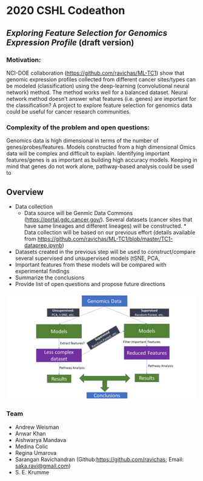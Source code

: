 # 2020 CSHL Codeathon
## *Exploring Feature Selection for Genomics Expression Profile* (draft version)


### Motivation: 

NCI-DOE collaboration (https://github.com/ravichas/ML-TC1) show that genomic expression profiles collected from different cancer sites/types can be modeled (classification) using the deep-learning (convolutional neural network) method. The method works well for a balanced dataset. Neural network method doesn't answer what features (i.e. genes) are important for the classification? A project to explore feature selection for genomics data could be useful for cancer research communities.

### Complexity of the problem and open questions:

Genomics data is high dimensional in terms of the number of genes/probes/features. Models constructed from a high dimensional Omics data will be complex and difficult to explain. Identifying important features/genes is as important as building high accuracy models. Keeping in mind that genes do not work alone, pathway-based analysis could be used to 

## Overview 
* Data collection 
  * Data source will be Genmic Data Commons (https://portal.gdc.cancer.gov/). Several datasets (cancer sites that have same lineages and different lineages) will be constructed.
           * Data collection will be based on our previous effort (details available from https://github.com/ravichas/ML-TC1/blob/master/TC1-dataprep.ipynb)
* Datasets created in the previous step will be used to construct/compare several supervised and unsupervised models (tSNE, PCA,  
* Important features from these models will be compared with experimental findings
* Summarize the conclusions
* Provide list of open questions and propose future directions

![alt text](Img/overview.PNG)


### Team

* Andrew Weisman
* Anwar Khan
* Aishwarya Mandava
* Medina Colic
* Regina Umarova
* Sarangan Ravichandran (Github:https://github.com/ravichas; Email: saka.ravi@gmail.com)
*  S. E. Krumme
